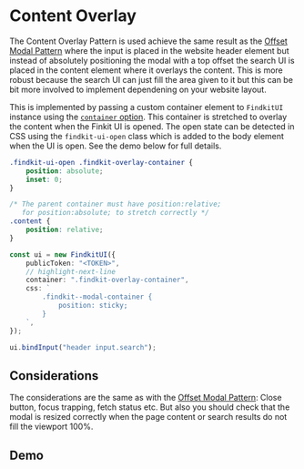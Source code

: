 # Content Overlay

The Content Overlay Pattern is used achieve the same result as the [Offset Modal
Pattern](offset) where the input is placed in the website header element but
instead of absolutely positioning the modal with a top offset the search UI is
placed in the content element where it overlays the content. This is more
robust because the search UI can just fill the area given to it but this can be
bit more involved to implement dependening on your website layout.

This is implemented by passing a custom container element to `FindkitUI`
instance using the [`container` option](/ui/api/#container). This container is
stretched to overlay the content when the Finkit UI is opened. The open state
can be detected in CSS using the `findkit-ui-open` class which is added to the
body element when the UI is open. See the demo below for full details.

```css
.findkit-ui-open .findkit-overlay-container {
	position: absolute;
	inset: 0;
}

/* The parent container must have position:relative;
   for position:absolute; to stretch correctly */
.content {
	position: relative;
}
```

```ts
const ui = new FindkitUI({
	publicToken: "<TOKEN>",
	// highlight-next-line
	container: ".findkit-overlay-container",
	css: `
		.findkit--modal-container {
			position: sticky;
		}
	`,
});

ui.bindInput("header input.search");
```

## Considerations

The considerations are the same as with the [Offset
Modal Pattern](offset#considerations): Close button, focus trapping, fetch
status etc. But also you should check that the modal is resized correctly when
the page content or search results do not fill the viewport 100%.

## Demo

<Codesandbox example="content-overlay" />
